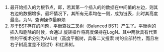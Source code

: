 1. 最开始插入的为根节点，即，若其第一个插入的的数据在中间值的左边，则其右边的数据增多。最坏情况下，其所有元素均在一侧，成为链表，此时其高度最高，为N，查询操作最麻烦
2. 基于BST存在的问题，平衡查找二叉树（Balanced BST）产生了。平衡树的插入和删除的时候，会通过 旋转操作将高度保持在LogN。其中两款具有代表性的平衡术分别为AVL树（高度平衡树，具备二叉搜索 树的全部特性，而且左右子树高度差不超过1）和红黑树。